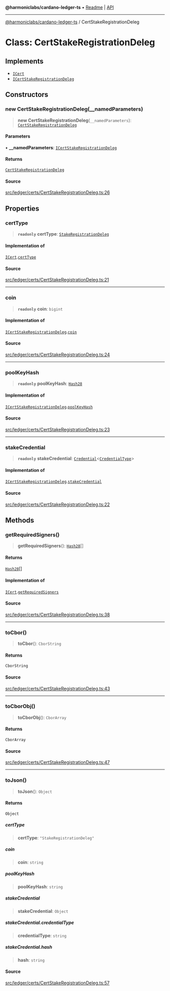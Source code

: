 **@harmoniclabs/cardano-ledger-ts** • [Readme](../README.md) \| [API](../globals.md)

***

[@harmoniclabs/cardano-ledger-ts](../README.md) / CertStakeRegistrationDeleg

# Class: CertStakeRegistrationDeleg

## Implements

- [`ICert`](../interfaces/ICert.md)
- [`ICertStakeRegistrationDeleg`](../interfaces/ICertStakeRegistrationDeleg.md)

## Constructors

### new CertStakeRegistrationDeleg(__namedParameters)

> **new CertStakeRegistrationDeleg**(`__namedParameters`): [`CertStakeRegistrationDeleg`](CertStakeRegistrationDeleg.md)

#### Parameters

• **\_\_namedParameters**: [`ICertStakeRegistrationDeleg`](../interfaces/ICertStakeRegistrationDeleg.md)

#### Returns

[`CertStakeRegistrationDeleg`](CertStakeRegistrationDeleg.md)

#### Source

[src/ledger/certs/CertStakeRegistrationDeleg.ts:26](https://github.com/HarmonicLabs/cardano-ledger-ts/blob/d1659b0/src/ledger/certs/CertStakeRegistrationDeleg.ts#L26)

## Properties

### certType

> **`readonly`** **certType**: [`StakeRegistrationDeleg`](../enumerations/CertificateType.md#stakeregistrationdeleg)

#### Implementation of

[`ICert`](../interfaces/ICert.md).[`certType`](../interfaces/ICert.md#certtype)

#### Source

[src/ledger/certs/CertStakeRegistrationDeleg.ts:21](https://github.com/HarmonicLabs/cardano-ledger-ts/blob/d1659b0/src/ledger/certs/CertStakeRegistrationDeleg.ts#L21)

***

### coin

> **`readonly`** **coin**: `bigint`

#### Implementation of

[`ICertStakeRegistrationDeleg`](../interfaces/ICertStakeRegistrationDeleg.md).[`coin`](../interfaces/ICertStakeRegistrationDeleg.md#coin)

#### Source

[src/ledger/certs/CertStakeRegistrationDeleg.ts:24](https://github.com/HarmonicLabs/cardano-ledger-ts/blob/d1659b0/src/ledger/certs/CertStakeRegistrationDeleg.ts#L24)

***

### poolKeyHash

> **`readonly`** **poolKeyHash**: [`Hash28`](Hash28.md)

#### Implementation of

[`ICertStakeRegistrationDeleg`](../interfaces/ICertStakeRegistrationDeleg.md).[`poolKeyHash`](../interfaces/ICertStakeRegistrationDeleg.md#poolkeyhash)

#### Source

[src/ledger/certs/CertStakeRegistrationDeleg.ts:23](https://github.com/HarmonicLabs/cardano-ledger-ts/blob/d1659b0/src/ledger/certs/CertStakeRegistrationDeleg.ts#L23)

***

### stakeCredential

> **`readonly`** **stakeCredential**: [`Credential`](Credential.md)\<[`CredentialType`](../enumerations/CredentialType.md)\>

#### Implementation of

[`ICertStakeRegistrationDeleg`](../interfaces/ICertStakeRegistrationDeleg.md).[`stakeCredential`](../interfaces/ICertStakeRegistrationDeleg.md#stakecredential)

#### Source

[src/ledger/certs/CertStakeRegistrationDeleg.ts:22](https://github.com/HarmonicLabs/cardano-ledger-ts/blob/d1659b0/src/ledger/certs/CertStakeRegistrationDeleg.ts#L22)

## Methods

### getRequiredSigners()

> **getRequiredSigners**(): [`Hash28`](Hash28.md)[]

#### Returns

[`Hash28`](Hash28.md)[]

#### Implementation of

[`ICert`](../interfaces/ICert.md).[`getRequiredSigners`](../interfaces/ICert.md#getrequiredsigners)

#### Source

[src/ledger/certs/CertStakeRegistrationDeleg.ts:38](https://github.com/HarmonicLabs/cardano-ledger-ts/blob/d1659b0/src/ledger/certs/CertStakeRegistrationDeleg.ts#L38)

***

### toCbor()

> **toCbor**(): `CborString`

#### Returns

`CborString`

#### Source

[src/ledger/certs/CertStakeRegistrationDeleg.ts:43](https://github.com/HarmonicLabs/cardano-ledger-ts/blob/d1659b0/src/ledger/certs/CertStakeRegistrationDeleg.ts#L43)

***

### toCborObj()

> **toCborObj**(): `CborArray`

#### Returns

`CborArray`

#### Source

[src/ledger/certs/CertStakeRegistrationDeleg.ts:47](https://github.com/HarmonicLabs/cardano-ledger-ts/blob/d1659b0/src/ledger/certs/CertStakeRegistrationDeleg.ts#L47)

***

### toJson()

> **toJson**(): `Object`

#### Returns

`Object`

##### certType

> **certType**: `"StakeRegistrationDeleg"`

##### coin

> **coin**: `string`

##### poolKeyHash

> **poolKeyHash**: `string`

##### stakeCredential

> **stakeCredential**: `Object`

##### stakeCredential.credentialType

> **credentialType**: `string`

##### stakeCredential.hash

> **hash**: `string`

#### Source

[src/ledger/certs/CertStakeRegistrationDeleg.ts:57](https://github.com/HarmonicLabs/cardano-ledger-ts/blob/d1659b0/src/ledger/certs/CertStakeRegistrationDeleg.ts#L57)
